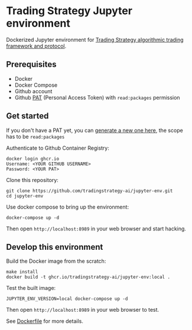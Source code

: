 # Trading Strategy Jupyter environment

Dockerized Jupyter environment for [Trading Strategy algorithmic trading framework and protocol](https://tradingstrategy.ai/).

## Prerequisites

* Docker 
* Docker Compose
* Github account
* Github [PAT](https://github.com/settings/tokens) (Personal Access Token) with `read:packages` permission 

## Get started

If you don't have a PAT yet, you can [generate a new one here](https://github.com/settings/tokens/), the scope has to be `read:packages`  

Authenticate to Github Container Registry:

```shell
docker login ghcr.io
Username: <YOUR GITHUB USERNAME>
Password: <YOUR PAT>
```

Clone this repository:

```shell
git clone https://github.com/tradingstrategy-ai/jupyter-env.git
cd jupyter-env
```

Use docker compose to bring up the environment:

```shell
docker-compose up -d
```

Then open `http://localhost:8989` in your web browser and start hacking.


## Develop this environment

Build the Docker image from the scratch: 

```shell
make install
docker build -t ghcr.io/tradingstrategy-ai/jupyter-env:local .
```

Test the built image:

```shell
JUPYTER_ENV_VERSION=local docker-compose up -d
```

Then open `http://localhost:8989` in your web browser to test.

See [Dockerfile](./Dockerfile) for more details.
